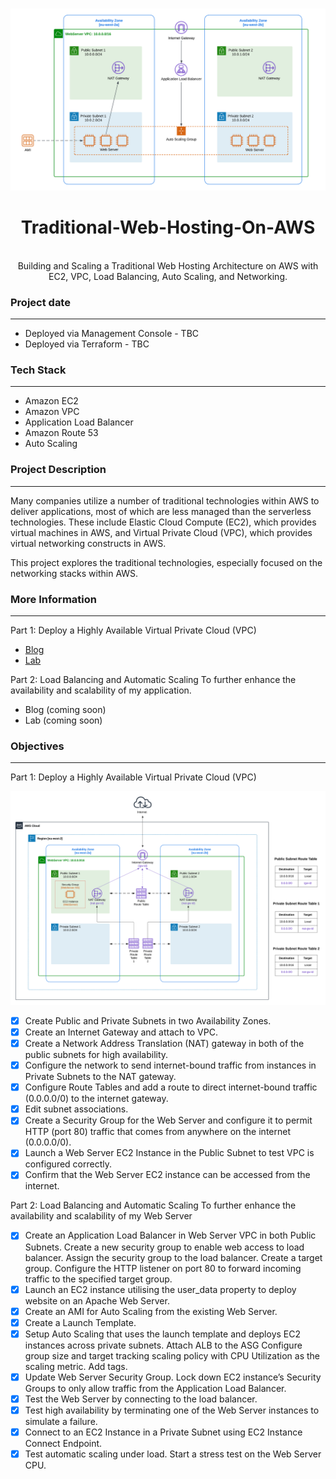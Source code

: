 <br />

![Architecture Diagram](images/part2-architecture.png)
  <h1 align="center">Traditional-Web-Hosting-On-AWS</h1>
  <p align="center">
    <br />
    Building and Scaling a Traditional Web Hosting Architecture on AWS with EC2, VPC, Load Balancing, Auto Scaling, and Networking.
  </p>
</p>

### Project date
------------------
- Deployed via Management Console - TBC
- Deployed via Terraform - TBC

### Tech Stack
------------------
- Amazon EC2
- Amazon VPC
- Application Load Balancer
- Amazon Route 53
- Auto Scaling

### Project Description
-----------------
Many companies utilize a number of traditional technologies within AWS to deliver applications, most of which are less managed than the serverless technologies. These include Elastic Cloud Compute (EC2), which provides virtual machines in AWS, and Virtual Private Cloud (VPC), which provides virtual networking constructs in AWS.

This project explores the traditional technologies, especially focused on the networking stacks within AWS.

### More Information
------------------

Part 1: Deploy a Highly Available Virtual Private Cloud (VPC)
- [Blog](https://awstip.com/traditional-web-hosting-on-aws-3d2f1fc4524a)
- [Lab](https://www.youtube.com/watch?v=wdHhvifXs14&t=1200s)

Part 2: Load Balancing and Automatic Scaling To further enhance the availability and scalability of my application.
- Blog (coming soon)
- Lab (coming soon)

### Objectives
-----------------

Part 1: Deploy a Highly Available Virtual Private Cloud (VPC)

![Part 1 Architecture](images/part1-architecture.png)

- [X] Create Public and Private Subnets in two Availability Zones.
- [X] Create an Internet Gateway and attach to VPC.
- [X] Create a Network Address Translation (NAT) gateway in both of the public subnets for high availability.
- [X] Configure the network to send internet-bound traffic from instances in Private Subnets to the NAT gateway.
- [X] Configure Route Tables and add a route to direct internet-bound traffic (0.0.0.0/0) to the internet gateway.
- [X] Edit subnet associations. 
- [X] Create a Security Group for the Web Server and configure it to permit HTTP (port 80) traffic that comes from anywhere on the internet (0.0.0.0/0).
- [X] Launch a Web Server EC2 Instance in the Public Subnet to test VPC is configured correctly.
- [X] Confirm that the Web Server EC2 instance can be accessed from the internet.

Part 2: Load Balancing and Automatic Scaling To further enhance the availability and scalability of my Web Server
- [X] Create an Application Load Balancer in Web Server VPC in both Public Subnets. Create a new security group to enable web access to load balancer. Assign the security group to the load balancer. Create a target group. Configure the HTTP listener on port 80 to forward incoming traffic to the specified target group.
- [X] Launch an EC2 instance utilising the user_data property to deploy website on an Apache Web Server.
- [X] Create an AMI for Auto Scaling from the existing Web Server.
- [X] Create a Launch Template.
- [X] Setup Auto Scaling that uses the launch template and deploys EC2 instances across private subnets. Attach ALB to the ASG Configure group size and target tracking scaling policy with CPU Utilization as the scaling metric. Add tags.
- [X] Update Web Server Security Group. Lock down EC2 instance’s Security Groups to only allow traffic from the Application Load Balancer.
- [X] Test the Web Server by connecting to the load balancer.
- [X] Test high availability by terminating one of the Web Server instances to simulate a failure.
- [x] Connect to an EC2 Instance in a Private Subnet using EC2 Instance Connect Endpoint.
- [X] Test automatic scaling under load. Start a stress test on the Web Server CPU.
